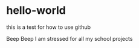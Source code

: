# hello-world
this is a test for how to use github


Beep Beep I am stressed for all my school projects

